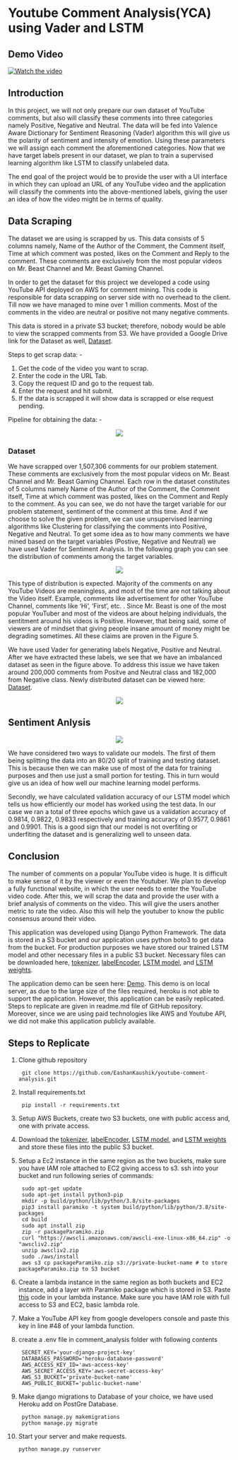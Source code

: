 # Youtube Comment Analysis(YCA) using Vader and LSTM

## Demo Video
[![Watch the video](https://img.youtube.com/vi/BNPqXxj8aqg/maxresdefault.jpg)](https://youtu.be/BNPqXxj8aqg)

## Introduction

In this project, we will not only prepare our own dataset of YouTube comments, but also will classify these comments into three categories namely Positive, Negative and Neutral. The data will be fed into Valence Aware Dictionary for Sentiment Reasoning (Vader) algorithm this will give us the polarity of sentiment and intensity of emotion. Using these parameters we will assign each comment the aforementioned categories. Now that we have target labels present in our dataset, we plan to train a supervised learning algorithm like LSTM to classify unlabeled data. 

The end goal of the project would be to provide the user with a UI interface in which they can upload an URL of any YouTube video and the application will classify the comments into the above-mentioned labels, giving the user an idea of how the video might be in terms of quality.

## Data Scraping 

The dataset we are using is scrapped by us. This data consists of 5 columns namely, Name of the Author of the Comment, the Comment itself, Time at which comment was posted, likes on the Comment and Reply to the comment. These comments are exclusively from the most popular videos on Mr. Beast Channel and Mr. Beast Gaming Channel.

In order to get the dataset for this project we developed a code using YouTube API deployed on AWS for comment mining. This code is responsible for data scrapping on server side with no overhead to the client. Till now we have managed to mine over 1 million comments. Most of the comments in the video are neutral or positive not many negative comments. 

This data is stored in a private S3 bucket; therefore, nobody would be able to view the scrapped comments from S3. We have provided a Google Drive link for the Dataset as well, [Dataset](https://www.kaggle.com/datasets/eashankaushik/youtube-scrapped-data).

Steps to get scrap data: -
1. Get the code of the video you want to scrap. 
2. Enter the code in the URL Tab. 
3. Copy the request ID and go to the request tab. 
4. Enter the request and hit submit. 
5. If the data is scrapped it will show data is scrapped or else request pending. 

Pipeline for obtaining the data: -

<p align="center">
  <img src="https://user-images.githubusercontent.com/50113394/166609932-726f1177-162d-4cfd-800b-40bfc9cb6452.png" />
</p>

### Dataset

We have scrapped over 1,507,306 comments for our problem statement. These comments are exclusively from the most popular videos on Mr. Beast Channel and Mr. Beast Gaming Channel. Each row in the dataset constitutes of 5 columns namely Name of the Author of the Comment, the Comment itself, Time at which comment was posted, likes on the Comment and Reply to the comment. 
As you can see, we do not have the target variable for our problem statement, sentiment of the comment at this time. And if we choose to solve the given problem, we can use unsupervised learning algorithms like Clustering for classifying the comments into Positive, Negative and Neutral. To get some idea as to how many comments we have mined based on the target variables (Postive, Negative and Neutral) we have used Vader for Sentiment Analysis. In the following graph you can see the distribution of comments among the target variables. 


<p align="center">
  <img src="https://user-images.githubusercontent.com/50113394/166609977-d34c9792-f343-4acb-b883-f20b76bad42a.png" />
</p>

This type of distribution is expected. Majority of the comments on any YouTube Videos are meaningless, and most of the time are not talking about the Video itself. Example, comments like advertisement for other YouTube Channel, comments like ‘Hi’, ‘First’, etc. . Since Mr. Beast is one of the most popular YouTuber and most of the videos are about helping individuals, the sentitment around his videos is Positive. However, that being said, some of viewers are of mindset that giving people insane amount of money might be degrading sometimes. All these claims are proven in the Figure 5.   

We have used Vader for generating labels Negative, Positive and Neutral. After we have extracted these labels, we see that we have an imbalanced dataset as seen in the figure above. To address this issue we have taken around 200,000 comments from Positve and Neutral class and 182,000 from Negative class. Newly distributed dataset can be viewed here: [Dataset](https://www.kaggle.com/datasets/eashankaushik/youtube-scrapped-data?select=dataset.csv). 

<p align="center">
  <img src="https://user-images.githubusercontent.com/50113394/166610657-c2fde8f1-0c91-4eda-9258-770d77ddaad5.png" />
</p>

## Sentiment Anlysis

<p align="center">
  <img src="https://user-images.githubusercontent.com/50113394/166610019-00118e51-ee39-4493-868b-1fc9de4bb96e.png" />
</p>

We have considered two ways to validate our models. The first of them being splitting the data into an 80/20 split of training and testing dataset. This is because then we can make use of most of the data for training purposes and then use just a small portion for testing. This in turn would give us an idea of how well our machine learning model performs. 

Secondly, we have calculated validation accuracy of our LSTM model which tells us how efficiently our model has worked using the test data. In our case we ran a total of three epochs which gave us a validation accuracy of 0.9814, 0.9822, 0.9833 respectively and training accuracy of 0.9577, 0.9861 and 0.9901. This is a good sign that our model is not overfiting or underfiting the dataset and is generalizing well to unseen data. 


## Conclusion 

The number of comments on a popular YouTube video is huge. It is difficult to make sense of it by the viewer or even the Youtuber. We plan to develop a fully functional website, in which the user needs to enter the YouTube video code. After this, we will scrap the data and provide the user with a brief analysis of comments on the video. This will give the users another metric to rate the video. Also this will help the youtuber to know the public consensus around their video. 

This application was developed using Django Python Framework. The data is stored in a S3 bucket and our application uses python boto3 to get data from the bucket. For production purposes we have stored our trained LSTM model and other necessary files in a public S3 bucket. Necessary files can be downloaded here, [tokenizer](https://yca-analytics.s3.us-east-2.amazonaws.com/tokenizer.zip), [labelEncoder](https://yca-analytics.s3.us-east-2.amazonaws.com/labelEncoder.joblib), [LSTM model](https://yca-analytics.s3.us-east-2.amazonaws.com/model_lstm.zip), and [LSTM weights](https://yca-analytics.s3.us-east-2.amazonaws.com/model_lstm_weights.h5). 

The application demo can be seen here: [Demo](https://www.youtube.com/watch?v=BNPqXxj8aqg). This demo is on local server, as due to the large size of the files required, heroku is not able to support the application. However, this application can be easily replicated. Steps to replicate are given in readme.md file of GitHub repository. Moreover, since we are using paid technologies like AWS and Youtube API, we did not make this application publicly available.

## Steps to Replicate

1. Clone github repository 
    
        git clone https://github.com/EashanKaushik/youtube-comment-analysis.git
        
2. Install requirements.txt

        pip install -r requirements.txt
 
3. Setup AWS Buckets, create two S3 buckets, one with public access and, one with private access. 

4. Download the [tokenizer](https://yca-analytics.s3.us-east-2.amazonaws.com/tokenizer.zip), [labelEncoder](https://yca-analytics.s3.us-east-2.amazonaws.com/labelEncoder.joblib), [LSTM model](https://yca-analytics.s3.us-east-2.amazonaws.com/model_lstm.zip), and [LSTM weights](https://yca-analytics.s3.us-east-2.amazonaws.com/model_lstm_weights.h5) and store these files into the public S3 bucket. 

5. Setup a Ec2 instance in the same region as the two buckets, make sure you have IAM role attached to EC2 giving access to s3. ssh into your bucket and run following series of commands: 

        sudo apt-get update
        sudo apt-get install python3-pip
        mkdir -p build/python/lib/python/3.8/site-packages
        pip3 install paramiko -t system build/python/lib/python/3.8/site-packages
        cd build
        sudo apt install zip
        zip -r packageParamiko.zip
        curl "https://awscli.amazonaws.com/awscli-exe-linux-x86_64.zip" -o "awscliv2.zip"
        unzip awscliv2.zip
        sudo ./aws/install
        aws s3 cp packageParamiko.zip s3://private-bucket-name # to store packageParamiko.zip to S3 bucket
        
6. Create a lambda instance in the same region as both buckets and EC2 instance, add a layer with Paramiko package which is stored in S3. Paste [this](https://github.com/EashanKaushik/youtube-comment-analysis/blob/main/analysis/data-scrapping/lambda.py) code in your lambda instance. Make sure you have IAM role with full access to S3 and EC2, basic lambda role. 

7. Make a YouTube API key from google developers console and paste this key in line #48 of your lambda function. 

8. create a .env file in comment_analysis folder with following contents

        SECRET_KEY='your-django-project-key'
        DATABASES_PASSWORD='heroku-database-password'
        AWS_ACCESS_KEY_ID='aws-access-key'
        AWS_SECRET_ACCESS_KEY='aws-secret-access-key'
        AWS_S3_BUCKET='private-bucket-name'
        AWS_PUBLIC_BUCKET='public-bucket-name'
 
9. Make django migrations to Database of your choice, we have used Heroku add on PostGre Database. 

        python manage.py makemigrations
        python manage.py migrate

10. Start your server and make requests. 
        
        python manage.py runserver
